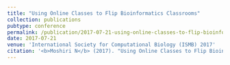 ```yaml
---
title: "Using Online Classes to Flip Bioinformatics Classrooms"
collection: publications
pubtype: conference
permalink: /publication/2017-07-21-using-online-classes-to-flip-bioinformatics-classrooms-ismb
date: 2017-07-21
venue: 'International Society for Computational Biology (ISMB) 2017'
citation: '<b>Moshiri N</b> (2017). "Using Online Classes to Flip Bioinformatics Classrooms." <i>International Society for Computational Biology (ISMB) 2017</i>. Talk.'
---
```


